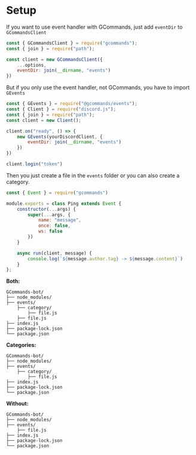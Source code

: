 # Setup

If you want to use event handler with GCommands, just add `eventDir` to `GCommandsClient`

```js
const { GCommandsClient } = require("gcommands");
const { join } = require("path");

const client = new GCommandsClient({
    ...options,
    eventDir: join(__dirname, "events")
})
```

But if you only use the event handler, not GCommands, you have to import `GEvents`

```js
const { GEvents } = require("@gcommands/events");
const { Client } = require("discord.js");
const { join } = require("path");
const client = new Client();

client.on("ready", () => {
    new GEvents(yourDiscordClient, {
        eventDir: join(__dirname, "events")
    })
}) 

client.login("token")
```

Then you just create a file in the `events` folder or you can also create a category.

```js
const { Event } = require("gcommands")

module.exports = class Ping extends Event {
    constructor(...args) {
        super(...args, {
            name: "message",
            once: false,
            ws: false
        })
    }

    async run(client, message) {
        console.log(`${message.author.tag} -> ${message.content}`)
    }
};
```

**Both:**
```
GCommands-bot/
├── node_modules/
├── events/
    ├── category/
        ├── file.js
    ├── file.js
├── index.js
├── package-lock.json
└── package.json
```

**Categories:**
```
GCommands-bot/
├── node_modules/
├── events/
    ├── category/
        ├── file.js
├── index.js
├── package-lock.json
└── package.json
```

**Without:**
```
GCommands-bot/
├── node_modules/
├── events/
    ├── file.js
├── index.js
├── package-lock.json
└── package.json
```